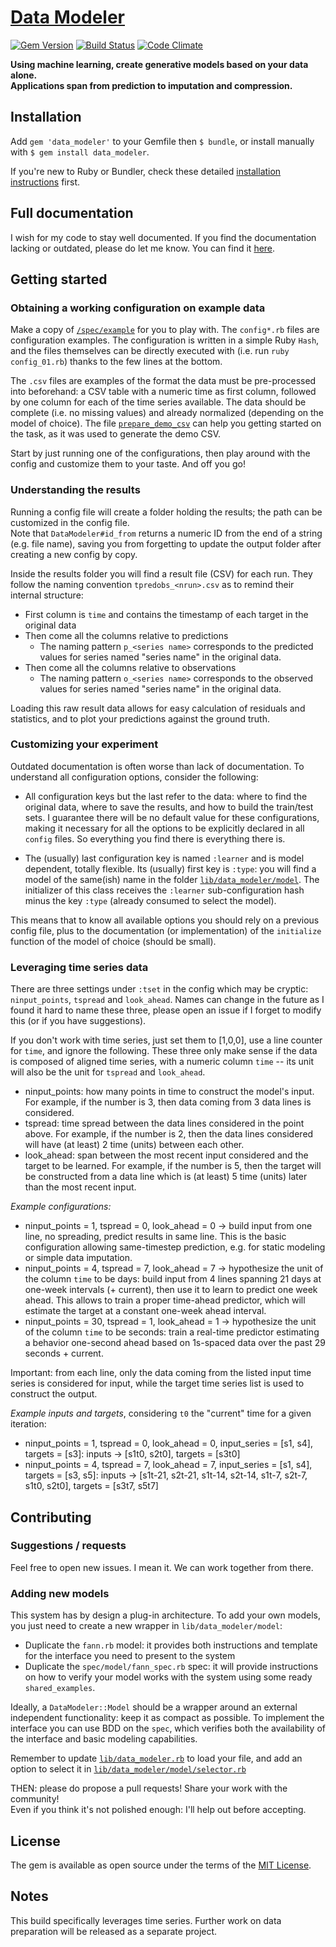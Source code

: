 
# [Data Modeler](https://github.com/giuse/data_modeler)


[![Gem Version](https://badge.fury.io/rb/data_modeler.svg)](https://badge.fury.io/rb/data_modeler)
[![Build Status](https://travis-ci.org/giuse/data_modeler.svg?branch=master)](https://travis-ci.org/giuse/data_modeler)
[![Code Climate](https://codeclimate.com/github/giuse/data_modeler/badges/gpa.svg)](https://codeclimate.com/github/giuse/data_modeler)


**Using machine learning, create generative models based on your data alone.  
Applications span from prediction to imputation and compression.**


## Installation

Add `gem 'data_modeler'` to your Gemfile then `$ bundle`, or install manually with `$ gem install data_modeler`.

If you're new to Ruby or Bundler, check these detailed [installation instructions](installation.md) first.


## Full documentation

I wish for my code to stay well documented. If you find the documentation lacking or outdated, please do let me know. You can find it [here](http://www.rubydoc.info/gems/data_modeler/).


## Getting started


### Obtaining a working configuration on example data

Make a copy of [`/spec/example`](spec/example) for you to play with.
The `config*.rb` files are configuration examples. The configuration is written in a simple  Ruby `Hash`, and the files themselves can be directly executed with (i.e. run `ruby config_01.rb`) thanks to the few lines at the bottom.

The `.csv` files are examples of the format the data must be pre-processed into beforehand: a CSV table with a numeric time as first column, followed by one column for each of the time series available. The data should be complete (i.e. no missing values) and already normalized (depending on the model of choice). The file [`prepare_demo_csv`](spec/example/prepare_demo_csv.rb) can help you getting started on the task, as it was used to generate the demo CSV.

Start by just running one of the configurations, then play around with the config and customize them to your taste. And off you go!


### Understanding the results

Running a config file will create a folder holding the results; the path can be customized in the config file.  
Note that `DataModeler#id_from` returns a numeric ID from the end of a string (e.g. file name), saving you from forgetting to update the output folder after creating a new config by copy.

Inside the results folder you will find a result file (CSV) for each run. They follow the naming convention `tpredobs_<nrun>.csv` as to remind their internal structure:

- First column is `time` and contains the timestamp of each target in the original data
- Then come all the columns relative to predictions
    - The naming pattern `p_<series name>` corresponds to the predicted values for series named "series name" in the original data.
- Then come all the columns relative to observations
    - The naming pattern `o_<series name>` corresponds to the observed values for series named "series name" in the original data.

Loading this raw result data allows for easy calculation of residuals and statistics, and to plot your predictions against the ground truth.


### Customizing your experiment

Outdated documentation is often worse than lack of documentation. To understand all configuration options, consider the following:

- All configuration keys but the last refer to the data: where to find the original data, where to save the results, and how to build the train/test sets. I guarantee there will be no default value for these configurations, making it necessary for all the options to be explicitly declared in all `config` files. So everything you find there is everything there is.

- The (usually) last configuration key is named `:learner` and is model dependent, totally flexible.
Its (usually) first key is `:type`: you will find a model of the same(ish) name in the folder [`lib/data_modeler/model`](lib/data_modeler/model). The initializer of this class receives the `:learner` sub-configuration hash minus the key `:type` (already consumed to select the model).

This means that to know all available options you should rely on a previous config file, plus to the documentation (or implementation) of the `initialize` function of the model of choice (should be small).


### Leveraging time series data

There are three settings under `:tset` in the config which may be cryptic: `ninput_points`, `tspread` and `look_ahead`. Names can change in the future as I found it hard to name these three, please open an issue if I forget to modify this (or if you have suggestions).

If you don't work with time series, just set them to [1,0,0], use a line counter for `time`, and ignore the following. These three only make sense if the data is composed of aligned time series, with a numeric column `time` -- its unit will also be the unit for `tspread` and `look_ahead`. 

- ninput_points: how many points in time to construct the model's input. For example, if the number is 3, then data coming from 3 data lines is considered.
- tspread: time spread between the data lines considered in the point above. For example, if the number is 2, then the data lines considered will have (at least) 2 time (units) between each other.
- look_ahead: span between the most recent input considered and the target to be learned. For example, if the number is 5, then the target will be constructed from a data line which is (at least) 5 time (units) later than the most recent input.

*Example configurations:*

- ninput_points = 1, tspread = 0, look_ahead = 0 -> build input from one line, no spreading, predict results in same line. This is the basic configuration allowing same-timestep prediction, e.g. for static modeling or simple data imputation.
- ninput_points = 4, tspread = 7, look_ahead = 7 -> hypothesize the unit of the column `time` to be days: build input from 4 lines spanning 21 days at one-week intervals (+ current), then use it to learn to predict one week ahead. This allows to train a proper time-ahead predictor, which will estimate the target at a constant one-week ahead interval.
- ninput_points = 30, tspread = 1, look_ahead = 1 -> hypothesize the unit of the column `time` to be seconds: train a real-time predictor estimating a behavior one-second ahead based on 1s-spaced data over the past 29 seconds + current.

Important: from each line, only the data coming from the listed input time series is considered for input, while the target time series list is used to construct the output.

*Example inputs and targets*, considering `t0` the "current" time for a given iteration:

- ninput_points = 1, tspread = 0, look_ahead = 0, input_series = [s1, s4], targets = [s3]: inputs -> [s1t0, s2t0], targets = [s3t0]
- ninput_points = 4, tspread = 7, look_ahead = 7, input_series = [s1, s4], targets = [s3, s5]: inputs -> [s1t-21, s2t-21, s1t-14, s2t-14, s1t-7, s2t-7, s1t0, s2t0], targets = [s3t7, s5t7]


## Contributing


### Suggestions / requests

Feel free to open new issues. I mean it. We can work together from there.


### Adding new models

This system has by design a plug-in architecture. To add your own models, you just need to create a new wrapper in `lib/data_modeler/model`:

- Duplicate the `fann.rb` model: it provides both instructions and template for the interface you need to present to the system
- Duplicate the `spec/model/fann_spec.rb` spec: it will provide instructions on how to verify your model works with the system using some ready `shared_examples`.

Ideally, a `DataModeler::Model` should be a wrapper around an external independent functionality: keep it as compact as possible. To implement the interface you can use BDD on the `spec`, which verifies both the availability of the interface and basic modeling capabilities. 

Remember to update [`lib/data_modeler.rb`](lib/data_modeler.rb) to load your file, and add an option to select it in [`lib/data_modeler/model/selector.rb`](lib/data_modeler/model/selector.rb)

THEN: please do propose a pull requests! Share your work with the community!  
Even if you think it's not polished enough: I'll help out before accepting.


## License

The gem is available as open source under the terms of the [MIT License](http://opensource.org/licenses/MIT).


## Notes

This build specifically leverages time series. Further work on data preparation will be released as a separate project.
